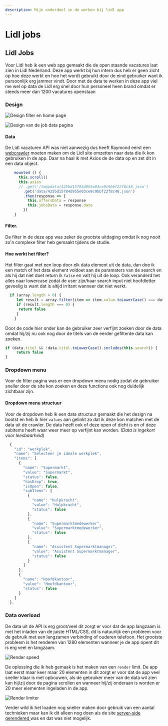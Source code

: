 ```yaml
---
description: Mijn onderdeel in de werken bij lidl app
---
```


# Lidl jobs

## Lidl Jobs

Voor Lidl heb ik een web app gemaakt die de open staande vacatures laat zien in Lidl Nederland. Deze app werkt bij hun intern dus heb er geen zicht op hoe deze werkt en hoe het wordt gebruikt door de eind gebruiker want ik persoonlijk erg jammer vindt. Door met de data te werken in deze app viel me wel op data de Lidl erg snel door hun personeel heen brand omdat er steeds meer dan 1200 vacatures openstaan 

### Design

![Design filter en home page](../.gitbook/assets/screen-shot-2019-11-18-at-2.05.58-pm.png)

![Design van de job data pagina](../.gitbook/assets/screen-shot-2019-11-18-at-2.07.06-pm.png)

#### Data

De Lidl vacaturen API was niet aanwezig dus heeft Raymond eerst een [webcrawler](https://nl.wikipedia.org/wiki/Spider) moeten maken om de Lidl site omzetten naar data die ik kon gebruiken in de app. Daar na haal ik met Axios de de data op en zet dit in een data object.

```javascript
    mounted () {
      this.scroll()
      this.axios
      // .get('/tempdata/425bd15784d955e03ce9c9bbf22f8c48.json')
        .get('data/425bd15784d955e03ce9c9bbf22f8c48.json')
        .then(response => {
          this.offersData = response
          this.jobsData = response.data
        })
    }
```

#### Filter.

De filter in de deze app was zeker de grootste uitdaging omdat ik nog nooit zo'n complexe filter heb gemaakt tijdens de studie.

#### Hoe werkt het filter?

Het filter gaat met een loop door elk data element uit de data, dan doe ik een match of het data element voldoet aan de paramaters van de search en als hij dat niet doet return ik `false` en valt hij uit de loop. Ook veranderd het alles naar lowercase zodat de user zijn/haar search input niet hoofdletter gevoelig is want dat is altijd irritant wanneer dat niet werkt.

```javascript
  if (array.length > 0) {
     let result = array.filter(item => item.value.toLowerCase() === data.key.toLowerCase())
     if (result.length === 0) {
      return false
     }
    }
```

Door de code hier onder kan de gebruiker zeer verfijnt zoeken door de data omdat hij/zij nu ook nog door de titels van de eerder gefilterde data kan zoeken.

```javascript
if (data.titel && !data.titel.toLowerCase().includes(this.search)) {
     return false
}
```

### Dropdown menu

Voor de filter pagina was er een dropdown menu nodig zodat de gebruiker sneller door de site kon zoeken en deze functions ook nog duidelijk zichtbaar zijn.

#### Dropdown menu structuur

Voor de dropdown heb ik een data structuur gemaakt die het design na bootst en heb ik hier `values` aan gelinkt zo dat ik deze kon matchen met de data uit de crawler. De data heeft ook of deze open of dicht is en of deze subitems heeft waar weer meer op verfijnt kan worden. _\(Data is ingekort voor leesbaarheid\)_

```javascript
  {
    "id": "werkplek",
    "name": "Selecteer je ideale werkplek",
    "items": [
      {
        "name": "Supermarkt",
        "value": "Supermarkt",
        "status": false,
        "hasDrop": true,
        "isOpen": false,
        "subItems": [
          {
            "name": "Hulpkracht",
            "value": "Hulpkracht",
            "status": false
          },
          {
            "name": "Supermarktmedewerker",
            "value": "Supermarktmedewerker",
            "status": false
          },
          {
            "name": "Assistent Supermarktmanager",
            "value": "Assistent Supermarktmanager",
            "status": false
          }
        ]
      },
      {
        "name": "Hoofdkantoor",
        "value": "Hoofdkantoor",
        "status": false
      }
    ]
  },
```

### Data overload

De data uit de API is erg groot/veel dit zorgt er voor dat de app langzaam is met het inladen van de juiste HTML/CSS, dit is natuurlijk een probleem voor de gebruik met een langzamen verbinding of ouderen telefoon. Het grootste probleem is het renderen van 1280 elementen wanneer je de app opent dit is erg veel en langzaam.

![Render speed](../.gitbook/assets/screen-shot-2019-11-13-at-9.38.35-am.png)

De oplossing die ik heb gemaak is het maken van een `render` limit. De app laat eerst maar keer maar 20 elementen in dit zorgt er voor dat de app veel sneller klaar is met opbouwen, als de gebruiker meer van de data wil zien kan hij/zij door de pagina scrollen en wanneer hij/zij onderaan is worden er 20 meer elementen ingeladen in de app.

![Render limiter](../.gitbook/assets/screen-shot-2019-11-13-at-11.59.01-am.png)

Verder wild ik het loaden nog sneller maken door gebruik van een aantal technieken maar kan ik dit alleen nog doen als de site [server-side gerendered ](https://alligator.io/react/server-side-rendering/)was en dat was niet mogelijk.



